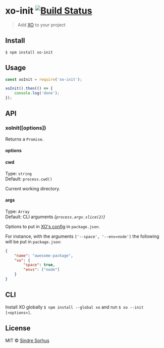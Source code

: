 # xo-init [![Build Status](https://travis-ci.org/sindresorhus/xo-init.svg?branch=master)](https://travis-ci.org/sindresorhus/xo-init)

> Add [XO](https://github.com/sindresorhus/xo) to your project


## Install

```
$ npm install xo-init
```


## Usage

```js
const xoInit = require('xo-init');

xoInit().then(() => {
	console.log('done');
});
```


## API

### xoInit([options])

Returns a `Promise`.

#### options

#### cwd

Type: `string`<br>
Default: `process.cwd()`

Current working directory.

#### args

Type: `Array`<br>
Default: CLI arguments *(`process.argv.slice(2)`)*

Options to put in [XO's config](https://www.npmjs.com/package/xo#config) in `package.json`.

For instance, with the arguments `['--space', '--env=node']` the following will be put in `package.json`:

```json
{
	"name": "awesome-package",
	"xo": {
		"space": true,
		"envs": ["node"]
	}
}
```


## CLI

Install XO globally `$ npm install --global xo` and run `$ xo --init [<options>]`.


## License

MIT © [Sindre Sorhus](https://sindresorhus.com)
